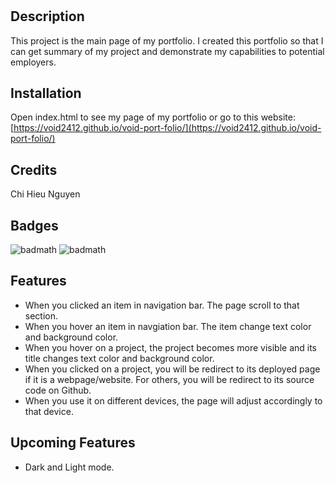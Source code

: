 # <Chi-Hieu-Nguyen-Portfolio>

## Description

This project is the main page of my portfolio. I created this portfolio so that I can get summary of my project and demonstrate my capabilities to potential employers.

## Installation
Open index.html to see my page of my portfolio or go to this website:
[https://void2412.github.io/void-port-folio/](https://void2412.github.io/void-port-folio/)

## Credits

Chi Hieu Nguyen


## Badges

![badmath](https://img.shields.io/badge/HTML-50%25-green)
![badmath](https://img.shields.io/badge/CSS-50%25-green)


## Features

- When you clicked an item in navigation bar. The page scroll to that section.
- When you hover an item in navgiation bar. The item change text color and background color.
- When you hover on a project, the project becomes more visible and its title changes text color and background color.
- When you clicked on a project, you will be redirect to its deployed page if it is a webpage/website. For others, you will be redirect to its source code on Github.
- When you use it on different devices, the page will adjust accordingly to that device.

## Upcoming Features
- Dark and Light mode.